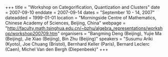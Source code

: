 +++
title = "Workshop on Categorification, Quantization and Clusters"
date = 2007-09-10
enddate = 2007-09-14
dates = "September 10 - 14, 2007"
dateadded = 1999-01-01
location = "Morningside Centre of Mathematics, Chinese Academy of Sciences, Beijing, China"
webpage = "http://faculty.math.tsinghua.edu.cn/~bzhu/algebra_representations/workshop/workshop200709.htm"
organisers = "Bangming Deng (Beijing), Yujie Ma (Beijing), Jie Xiao (Beijing), Bin Zhu (Beijing)"
speakers = "Susumu Ariki (Kyoto), Joe Chuang (Bristol), Bernhard Keller (Paris), Bernard Leclerc (Caen), Michel Van den Bergh (Diepenbeek)"
+++
